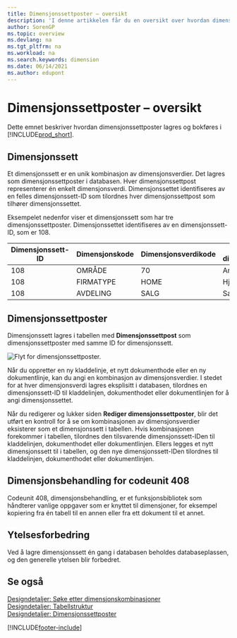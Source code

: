```yaml
---
title: Dimensjonssettposter – oversikt
description: 'I denne artikkelen får du en oversikt over hvordan dimensjonssettposter lagres som dimensjonssettposter, og hvordan de bokføres.'
author: SorenGP
ms.topic: overview
ms.devlang: na
ms.tgt_pltfrm: na
ms.workload: na
ms.search.keywords: dimension
ms.date: 06/14/2021
ms.author: edupont
---
```

# Dimensjonssettposter – oversikt
Dette emnet beskriver hvordan dimensjonssettposter lagres og bokføres i [!INCLUDE[prod_short](includes/prod_short.md)].  

## Dimensjonssett  
Et dimensjonssett er en unik kombinasjon av dimensjonsverdier. Det lagres som dimensjonssettposter i databasen. Hver dimensjonssettpost representerer én enkelt dimensjonsverdi. Dimensjonssettet identifiseres av en felles dimensjonssett-ID som tilordnes hver dimensjonssettpost som tilhører dimensjonssettet.  

Eksempelet nedenfor viser et dimensjonssett som har tre dimensjonssettposter. Dimensjonssettet identifiseres av en dimensjonssett-ID, som er 108.  

|Dimensjonssett-ID|Dimensjonskode|Dimensjonsverdikode|Navn på dimensjonsverdi|  
|----------------------|--------------------|--------------------------|--------------------------|  
|108|OMRÅDE|70|Amerika – nord|  
|108|FIRMATYPE|HOME|Hjem|  
|108|AVDELING|SALG|Salg|  

## Dimensjonssettposter  
Dimensjonssett lagres i tabellen med **Dimensjonssettpost** som dimensjonssettposter med samme ID for dimensjonssett.  

![Flyt for dimensjonssettposter.](media/dimensionentrynav7.png "Flyt for dimensjonssettposter")  

Når du oppretter en ny kladdelinje, et nytt dokumenthode eller en ny dokumentlinje, kan du angi en kombinasjon av dimensjonsverdier. I stedet for at hver dimensjonsverdi lagres eksplisitt i databasen, tilordnes en dimensjonssett-ID til kladdelinjen, dokumenthodet eller dokumentlinjen for å angi dimensjonssettet.  

Når du redigerer og lukker siden **Rediger dimensjonssettposter**, blir det utført en kontroll for å se om kombinasjonen av dimensjonsverdier eksisterer som et dimensjonssett i tabellen. Hvis kombinasjonen forekommer i tabellen, tilordnes den tilsvarende dimensjonssett-IDen til kladdelinjen, dokumenthodet eller dokumentlinjen. Ellers legges et nytt dimensjonssett til i tabellen, og den nye dimensjonssett-IDen tilordnes til kladdelinjen, dokumenthodet eller dokumentlinjen.

## Dimensjonsbehandling for codeunit 408
Codeunit 408, dimensjonsbehandling, er et funksjonsbibliotek som håndterer vanlige oppgaver som er knyttet til dimensjoner, for eksempel kopiering fra én tabell til en annen eller fra ett dokument til et annet.

## Ytelsesforbedring  
Ved å lagre dimensjonssett én gang i databasen beholdes databaseplassen, og den generelle ytelsen blir forbedret.  

## Se også
[Designdetaljer: Søke etter dimensjonskombinasjoner](design-details-searching-for-dimension-combinations.md)   
[Designdetaljer: Tabellstruktur](design-details-table-structure.md)   
[Designdetaljer: Dimensjonssettposter](/dynamics365/business-central/design-details-dimension-set-entries-overview)   


[!INCLUDE[footer-include](includes/footer-banner.md)]